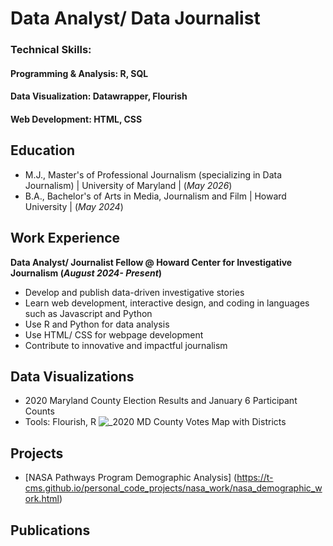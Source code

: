 # Data Analyst/ Data Journalist 
### Technical Skills:
#### Programming & Analysis: R, SQL
#### Data Visualization: Datawrapper, Flourish
#### Web Development: HTML, CSS

## Education 
- M.J., Master's of Professional Journalism (specializing in Data Journalism) | University of Maryland | (_May 2026_)
- B.A., Bachelor's of Arts in Media, Journalism and Film | Howard University | (_May 2024_)

## Work Experience 
**Data Analyst/ Journalist Fellow @ Howard Center for Investigative Journalism (_August 2024- Present_)**
- Develop and publish  data-driven investigative stories 
- Learn web development, interactive design, and coding in languages such as Javascript and Python
- Use R and Python for data analysis 
- Use HTML/ CSS for webpage development
- Contribute to innovative and impactful journalism

## Data Visualizations 
- 2020 Maryland County Election Results and January 6 Participant Counts
- Tools: Flourish, R 
![_2020 MD County Votes Map with Districts ](https://github.com/user-attachments/assets/bf58f3a1-7474-43e4-91e5-517b487db4db)

## Projects 
- [NASA Pathways Program Demographic Analysis] (https://t-cms.github.io/personal_code_projects/nasa_work/nasa_demographic_work.html)
## Publications 
